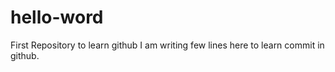 # hello-word
First Repository to learn github
I am writing few lines here to learn commit in github.
